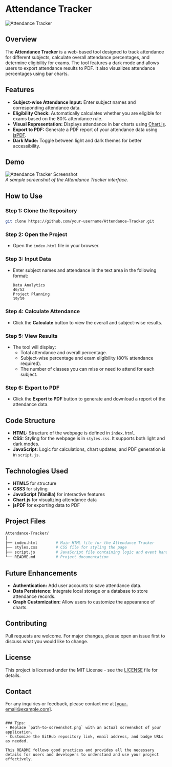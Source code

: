 # Attendance Tracker

![Attendance Tracker](https://img.shields.io/badge/status-active-brightgreen.svg)

## Overview
The **Attendance Tracker** is a web-based tool designed to track attendance for different subjects, calculate overall attendance percentages, and determine eligibility for exams. The tool features a dark mode and allows users to export attendance results to PDF. It also visualizes attendance percentages using bar charts.

## Features
- **Subject-wise Attendance Input:** Enter subject names and corresponding attendance data.
- **Eligibility Check:** Automatically calculates whether you are eligible for exams based on the 80% attendance rule.
- **Visual Representation:** Displays attendance in bar charts using [Chart.js](https://www.chartjs.org/).
- **Export to PDF:** Generate a PDF report of your attendance data using [jsPDF](https://github.com/parallax/jsPDF).
- **Dark Mode:** Toggle between light and dark themes for better accessibility.

## Demo
![Attendance Tracker Screenshot](path-to-screenshot.png)  
_A sample screenshot of the Attendance Tracker interface._

## How to Use
### Step 1: Clone the Repository
```bash
git clone https://github.com/your-username/Attendance-Tracker.git
```

### Step 2: Open the Project
- Open the `index.html` file in your browser.

### Step 3: Input Data
- Enter subject names and attendance in the text area in the following format:
    ```
    Data Analytics
    46/52
    Project Planning
    19/19
    ```
  
### Step 4: Calculate Attendance
- Click the **Calculate** button to view the overall and subject-wise results.

### Step 5: View Results
- The tool will display:
  - Total attendance and overall percentage.
  - Subject-wise percentage and exam eligibility (80% attendance required).
  - The number of classes you can miss or need to attend for each subject.
  
### Step 6: Export to PDF
- Click the **Export to PDF** button to generate and download a report of the attendance data.

## Code Structure
- **HTML:** Structure of the webpage is defined in `index.html`.
- **CSS:** Styling for the webpage is in `styles.css`. It supports both light and dark modes.
- **JavaScript:** Logic for calculations, chart updates, and PDF generation is in `script.js`.

## Technologies Used
- **HTML5** for structure
- **CSS3** for styling
- **JavaScript (Vanilla)** for interactive features
- **Chart.js** for visualizing attendance data
- **jsPDF** for exporting data to PDF

## Project Files
```bash
Attendance-Tracker/
│
├── index.html        # Main HTML file for the Attendance Tracker
├── styles.css        # CSS file for styling the page
├── script.js         # JavaScript file containing logic and event handling
└── README.md         # Project documentation
```

## Future Enhancements
- **Authentication:** Add user accounts to save attendance data.
- **Data Persistence:** Integrate local storage or a database to store attendance records.
- **Graph Customization:** Allow users to customize the appearance of charts.

## Contributing
Pull requests are welcome. For major changes, please open an issue first to discuss what you would like to change.

## License
This project is licensed under the MIT License - see the [LICENSE](LICENSE) file for details.

## Contact
For any inquiries or feedback, please contact me at [your-email@example.com].
```

### Tips:
- Replace `path-to-screenshot.png` with an actual screenshot of your application.
- Customize the GitHub repository link, email address, and badge URLs as needed.

This README follows good practices and provides all the necessary details for users and developers to understand and use your project effectively.
